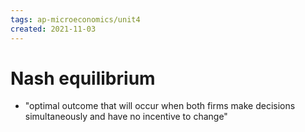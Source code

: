 ```yaml
---
tags: ap-microeconomics/unit4 
created: 2021-11-03
---
```


# Nash equilibrium

- "optimal outcome that will occur when both firms make decisions simultaneously and have no incentive to change" 
